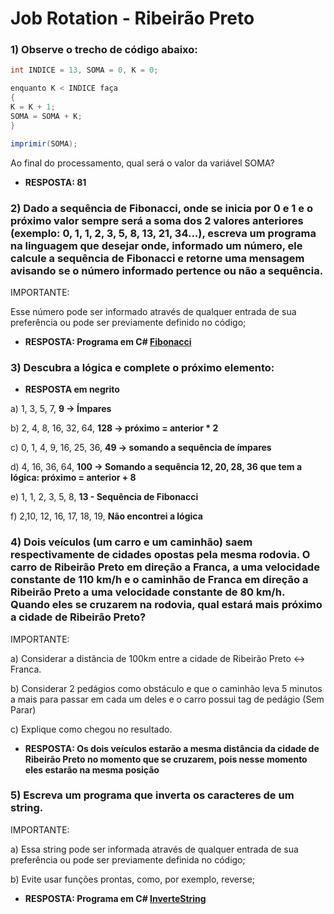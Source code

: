 # Job Rotation - Ribeirão Preto

### **1) Observe o trecho de código abaixo:**

```csharp
int INDICE = 13, SOMA = 0, K = 0;

enquanto K < INDICE faça
{
K = K + 1;
SOMA = SOMA + K;
}

imprimir(SOMA);
```

Ao final do processamento, qual será o valor da variável SOMA?

- **RESPOSTA: 81**

### 2) **Dado a sequência de Fibonacci, onde se inicia por 0 e 1 e o próximo valor sempre será a soma dos 2 valores anteriores (exemplo: 0, 1, 1, 2, 3, 5, 8, 13, 21, 34...), escreva um programa na linguagem que desejar onde, informado um número, ele calcule a sequência de Fibonacci e retorne uma mensagem avisando se o número informado pertence ou não a sequência.**

IMPORTANTE:

Esse número pode ser informado através de qualquer entrada de sua preferência ou pode ser previamente definido no código;

- **RESPOSTA: Programa em C# [Fibonacci](Fibonacci/Fibonacci/Program.cs)**

### **3) Descubra a lógica e complete o próximo elemento:**

- **RESPOSTA em negrito**

a) 1, 3, 5, 7, **9 → Ímpares**

b) 2, 4, 8, 16, 32, 64, **128 → próximo = anterior * 2**

c) 0, 1, 4, 9, 16, 25, 36, **49 → somando a sequência de ímpares** 

d) 4, 16, 36, 64, **100 → Somando a sequência 12, 20, 28, 36 que tem a lógica: próximo = anterior + 8**

e) 1, 1, 2, 3, 5, 8, **13 - Sequência de Fibonacci**

f) 2,10, 12, 16, 17, 18, 19, **Não encontrei a lógica**

    

### **4) Dois veículos (um carro e um caminhão) saem respectivamente de cidades opostas pela mesma rodovia. O carro de Ribeirão Preto em direção a Franca, a uma velocidade constante de 110 km/h e o caminhão de Franca em direção a Ribeirão Preto a uma velocidade constante de 80 km/h. Quando eles se cruzarem na rodovia, qual estará mais próximo a cidade de Ribeirão Preto?**

IMPORTANTE:

a) Considerar a distância de 100km entre a cidade de Ribeirão Preto <-> Franca.

b) Considerar 2 pedágios como obstáculo e que o caminhão leva 5 minutos a mais para passar em cada um deles e o carro possui tag de pedágio (Sem Parar)

c) Explique como chegou no resultado.

- **RESPOSTA: Os dois veículos estarão a mesma distância da cidade de Ribeirão Preto no momento que se cruzarem, pois nesse momento eles estarão na mesma posição**

### **5) Escreva um programa que inverta os caracteres de um string.**

IMPORTANTE:

a) Essa string pode ser informada através de qualquer entrada de sua preferência ou pode ser previamente definida no código;

b) Evite usar funções prontas, como, por exemplo, reverse;

- **RESPOSTA: Programa em C# [InverteString](InverteString/InverteString/Program.cs)**
